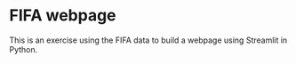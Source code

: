 # FIFA webpage 

This is an exercise using the FIFA data to build a webpage using Streamlit in Python. 
